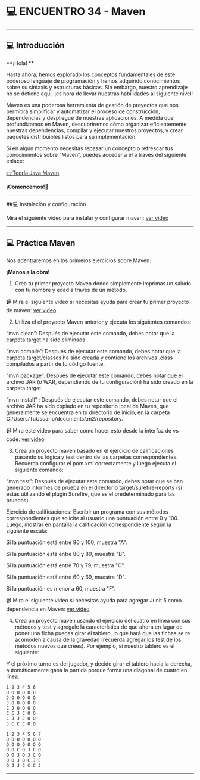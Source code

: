 # :computer: ENCUENTRO 34 - Maven

---

## :computer: Introducción

**¡Hola! **

Hasta ahora, hemos explorado los conceptos fundamentales de este poderoso lenguaje de programación y hemos adquirido conocimientos sobre su sintaxis y estructuras básicas. Sin embargo, nuestro aprendizaje no se detiene aquí, ¡es hora de llevar nuestras habilidades al siguiente nivel!

Maven es una poderosa herramienta de gestión de proyectos que nos permitirá simplificar y automatizar el proceso de construcción, dependencias y despliegue de nuestras aplicaciones. A medida que profundizamos en Maven, descubriremos cómo organizar eficientemente nuestras dependencias, compilar y ejecutar nuestros proyectos, y crear paquetes distribuibles listos para su implementación.

Si en algún momento necesitas repasar un concepto o refrescar tus conocimientos sobre "Maven”, puedes acceder a él a través del siguiente enlace:

[👉Teoría Java Maven](https://drive.google.com/file/d/1gyKTum7Wfc03BPVMTwU8JcsieAkVtK6U/view)

**¡Comencemos!**🚀

---

##:computer: Instalación y configuración


Mira el siguiente video para instalar y configurar maven: [ver video](https://youtu.be/8nehArOyNT4)

---

## :computer: Práctica Maven

Nos adentraremos en los primeros ejercicios sobre Maven.

**¡Manos a la obra!**

1.  Crea tu primer proyecto Maven donde simplemente imprimas un saludo con tu nombre y edad a través de un método.

📹 Mira el siguiente video si necesitas ayuda para crear tu primer proyecto de maven: [ver video](https://youtu.be/9MHQbs1_slU)

2.  Utiliza el el proyecto Maven anterior y ejecuta los siguientes comandos:

“mvn clean”: Después de ejecutar este comando, debes notar que la carpeta target ha sido eliminada.

“mvn compile”: Después de ejecutar este comando, debes notar que la carpeta target/classes ha sido creada y contiene los archivos .class compilados a partir de tu código fuente.

“mvn package”: Después de ejecutar este comando, debes notar que el archivo JAR (o WAR, dependiendo de tu configuración) ha sido creado en la carpeta target.

“mvn install” : Después de ejecutar este comando, debes notar que el archivo JAR ha sido copiado en tu repositorio local de Maven, que generalmente se encuentra en tu directorio de inicio, en la carpeta C:/Users/TuUsuario/documents/.m2/repository.

📹 Mira este video para saber como hacer esto desde la interfaz de vs code: [ver video](https://youtu.be/nwJZm6Cveuc)

3. Crea un proyecto maven basado en el ejercicio de calificaciones pasando su lógica y test dentro de las carpetas correspondientes. Recuerda configurar el pom.xml correctamente y luego ejecuta el siguiente comando:

“mvn test”:  Después de ejecutar este comando, debes notar que se han generado informes de prueba en el directorio target/surefire-reports (si estás utilizando el plugin Surefire, que es el predeterminado para las pruebas).

Ejercicio de calificaciones: Escribir un programa con sus métodos correspondientes que solicite al usuario una puntuación entre 0 y 100. Luego, mostrar en pantalla la calificación correspondiente según la siguiente escala:

Si la puntuación está entre 90 y 100, muestra "A".

Si la puntuación está entre 80 y 89, muestra "B".

Si la puntuación está entre 70 y 79, muestra "C".

Si la puntuación está entre 60 y 69, muestra "D".

Si la puntuación es menor a 60, muestra "F".

📹 Mira el siguiente video si necesitas ayuda para agregar Junit 5 como dependencia en Maven:
[ver video](https://youtu.be/SL9ywcxVbKQ)

4. Crea un proyecto maven usando el ejercicio del cuatro en línea con sus métodos y test y agregale la característica de que ahora en lugar de poner una ficha  puedas girar el tablero, lo que hará que las fichas se re acomoden a causa de la gravedad (recuerda agregar los test de los métodos nuevos que crees). Por ejemplo, si nuestro tablero es el siguiente:


Y el próximo turno es del jugador, y decide girar el tablero hacia la derecha, automáticamente gana la partida porque forma una diagonal de cuatro en línea.

```
1 2 3 4 5 6
O O O O O O
J O O O O O
J O O O O O
C J O O O O
C C J C O O
C J J J O O
J C C C O O
```

```
1 2 3 4 5 6 7 
O O O O O O O
O O O O O O O
O O C O J C O
O O J O J C O
O O J O C J C
O J J C C C J
```



---
